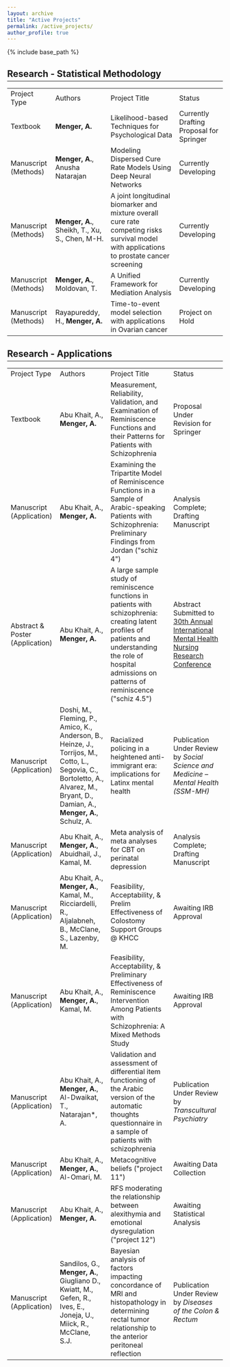 ```yaml
---
layout: archive
title: "Active Projects"
permalink: /active_projects/
author_profile: true
---
```


{% include base_path %}

<h2 style="margin-bottom: 0.2em;">Research - Statistical Methodology</h2>
<!-- <small style="display: block; margin-top: 0; margin-bottom: 0.2em;"><em>*Current intern/student at the time of work</em></small> -->
<hr style="margin-top: 0.2em;" />

<table>
 <tr>
  <td>Project Type</td>
  <td>Authors</td>
  <td>Project Title</td>
  <td>Status</td>
 </tr>
 <tr>
  <td>Textbook</td> 
  <td><b>Menger, A.</b></td>
  <td>Likelihood-based Techniques for Psychological Data</td>
  <td>Currently Drafting Proposal for Springer</td>
 </tr>
 <tr>
  <td>Manuscript (Methods)</td>
  <td><b>Menger, A.</b>, Anusha Natarajan</td>
  <td>Modeling Dispersed Cure Rate Models Using Deep Neural Networks</td>
  <td>Currently Developing</td>
 </tr>
 <tr>
  <td>Manuscript (Methods)</td>
  <td><b>Menger, A.</b>, Sheikh, T., Xu, S., Chen, M-H.</td>
  <td>A joint longitudinal biomarker and mixture overall cure rate competing risks survival model with applications to prostate cancer screening</td>
  <td>Currently Developing</td>
 </tr>
 <tr>
  <td>Manuscript (Methods)</td>
  <td><b>Menger, A.</b>, Moldovan, T.</td>
  <td>A Unified Framework for Mediation Analysis</td>
  <td>Currently Developing</td>
 </tr>
 <tr>
  <td>Manuscript (Methods)</td>
  <td>Rayapureddy, H., <b>Menger, A.</b></td>
  <td>Time-to-event model selection with applications in Ovarian cancer</td>
  <td>Project on Hold</td>
 </tr>
 <!--
  <tr>
  <td>Summer 2018</td>
  <td style="padding-left: 2em;">Elementary Concepts of Statistics (<a href="https://statistics.uconn.edu/undergraduate/courses/course/STAT/1100Q/">STAT 1100Q</a>)</td>
 </tr> -->
</table>


<h2 style="margin-bottom: 0.2em;">Research - Applications</h2>
<!-- <small style="display: block; margin-top: 0; margin-bottom: 0.2em;"><em>**Completed statistical analyses for entire dissertation or thesis</em></small> -->
<hr style="margin-top: 0.2em;" />

<table>
 <tr>
  <td>Project Type</td>
  <td>Authors</td>
  <td>Project Title</td>
  <td>Status</td>
 </tr>
 <tr>
  <td>Textbook</td>
  <td>Abu Khait, A., <b>Menger, A.</b></td>
  <td>Measurement, Reliability, Validation, and Examination of Reminiscence Functions and their Patterns for Patients with Schizophrenia</td>
  <td>Proposal Under Revision for Springer</td>
 </tr>
 <tr>
  <td>Manuscript (Application)</td>
  <td>Abu Khait, A., <b>Menger, A.</b></td>
  <td>Examining the Tripartite Model of Reminiscence Functions in a Sample of Arabic-speaking Patients with Schizophrenia: Preliminary Findings from Jordan ("schiz 4")</td>
  <td>Analysis Complete; Drafting Manuscript</td>
 </tr>
 <tr>
  <td>Abstract & Poster (Application)</td>
  <td>Abu Khait, A., <b>Menger, A.</b> </td>
  <td>A large sample study of reminiscence functions in patients with schizophrenia: creating latent profiles of patients and understanding the role of hospital admissions on patterns of reminiscence ("schiz 4.5")</td>
  <td>Abstract Submitted to <a href="https://mhnauk.org/conference-1">30th Annual International Mental Health Nursing Research Conference</a></td>
 </tr>
 <tr>
  <td>Manuscript (Application)</td>
  <td>Doshi, M., Fleming, P., Amico, K., Anderson, B., Heinze, J., Torrijos, M., Cotto, L., Segovia, C., Bortoletto, A., Alvarez, M., Bryant, D., Damian, A., <b>Menger, A.</b>, Schulz, A.</td>
  <td>Racialized policing in a heightened anti-immigrant era: implications for Latinx mental health</td>
  <td>Publication Under Review by <em>Social Science and Medicine – Mental Health (SSM-MH)</em></td>
 </tr>
 <tr>
  <td>Manuscript (Application)</td>
  <td>Abu Khait, A., <b>Menger, A.</b>, Abuidhail, J., Kamal, M.</td>
  <td>Meta analysis of meta analyses for CBT on perinatal depression</td>
  <td>Analysis Complete; Drafting Manuscript</td>
 </tr>
 <tr>
  <td>Manuscript (Application)</td>
  <td>Abu Khait, A., <b>Menger, A.</b>, Kamal, M., Ricciardelli, R., Aljalabneh, B., McClane, S., Lazenby, M.</td>
  <td>Feasibility, Acceptability, & Prelim Effectiveness of Colostomy Support Groups @ KHCC</td>
  <td>Awaiting IRB Approval</td>
 </tr>
 <tr>
  <td>Manuscript (Application)</td>
  <td>Abu Khait, A., <b>Menger, A.</b>, Kamal, M.</td>
  <td>Feasibility, Acceptability, & Preliminary Effectiveness of Reminiscence Intervention Among Patients with Schizophrenia: A Mixed Methods Study</td>
  <td>Awaiting IRB Approval</td>
 </tr>
 <tr>
  <td>Manuscript (Application)</td>
  <td>Abu Khait, A., <b>Menger, A.</b>, Al-Dwaikat, T., Natarajan*, A. </td>
  <td>Validation and assessment of differential item functioning of the Arabic version of the automatic thoughts questionnaire in a sample of patients with schizophrenia</td>
  <td>Publication Under Review by <em>Transcultural Psychiatry </em></td>
 </tr>
  <tr>
  <td>Manuscript (Application)</td>
  <td>Abu Khait, A., <b>Menger, A.</b>, Al-Omari, M.</td>
  <td>Metacognitive beliefs ("project 11")</td>
  <td>Awaiting Data Collection</td>
 </tr>
 <tr>
  <td>Manuscript (Application)</td>
  <td>Abu Khait, A., <b>Menger, A.</b></td>
  <td>RFS moderating the relationship between alexithymia and emotional dysregulation ("project 12")</td>
  <td>Awaiting Statistical Analysis</td>
 </tr>
 <tr>
  <td>Manuscript (Application)</td>
  <td>Sandilos, G., <b>Menger, A.</b>, Giugliano D., Kwiatt, M., Gefen, R., Ives, E., Joneja, U., Miick, R., McClane, S.J.</td>
  <td>Bayesian analysis of factors impacting concordance of MRI and histopathology in determining rectal tumor relationship to the anterior peritoneal reflection</td>
  <td>Publication Under Review by <em>Diseases of the Colon & Rectum</em></td>
 </tr>
</table>


<!--
Education
======
* Ph.D in Version Control Theory, GitHub University, 2018 (expected)
* M.S. in Jekyll, GitHub University, 2014
* B.S. in GitHub, GitHub University, 2012

Work experience
======
* Spring 2024: Academic Pages Collaborator
  * GitHub University
  * Duties includes: Updates and improvements to template
  * Supervisor: The Users

* Fall 2015: Research Assistant
  * GitHub University
  * Duties included: Merging pull requests
  * Supervisor: Professor Hub

* Summer 2015: Research Assistant
  * GitHub University
  * Duties included: Tagging issues
  * Supervisor: Professor Git
  
Skills
======
* Skill 1
* Skill 2
  * Sub-skill 2.1
  * Sub-skill 2.2
  * Sub-skill 2.3
* Skill 3

Publications
======
  <ul>{% for post in site.publications reversed %}
    {% include archive-single-cv.html %}
  {% endfor %}</ul>
  
Talks
======
  <ul>{% for post in site.talks reversed %}
    {% include archive-single-talk-cv.html  %}
  {% endfor %}</ul>
  
Teaching
======
  <ul>{% for post in site.teaching reversed %}
    {% include archive-single-cv.html %}
  {% endfor %}</ul>
  
Service and leadership
======
* Currently signed in to 43 different slack teams -->
